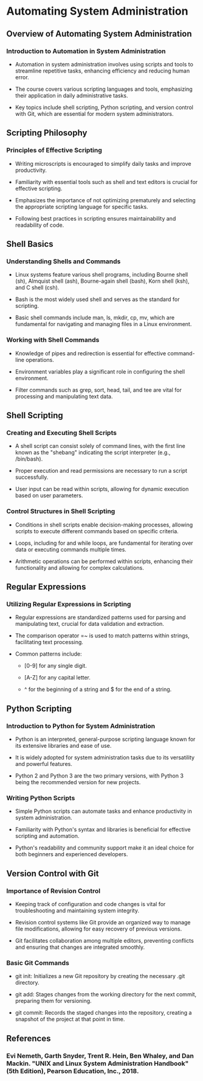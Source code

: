 # Automating System Administration

## Overview of Automating System Administration

### Introduction to Automation in System Administration

- Automation in system administration involves using scripts and tools to streamline repetitive tasks, enhancing efficiency and reducing human error.

- The course covers various scripting languages and tools, emphasizing their application in daily administrative tasks.

- Key topics include shell scripting, Python scripting, and version control with Git, which are essential for modern system administrators.

## Scripting Philosophy

### Principles of Effective Scripting

- Writing microscripts is encouraged to simplify daily tasks and improve productivity.

- Familiarity with essential tools such as shell and text editors is crucial for effective scripting.

- Emphasizes the importance of not optimizing prematurely and selecting the appropriate scripting language for specific tasks.

- Following best practices in scripting ensures maintainability and readability of code.

## Shell Basics

### Understanding Shells and Commands

- Linux systems feature various shell programs, including Bourne shell (sh), Almquist shell (ash), Bourne-again shell (bash), Korn shell (ksh), and C shell (csh).

- Bash is the most widely used shell and serves as the standard for scripting.

- Basic shell commands include man, ls, mkdir, cp, mv, which are fundamental for navigating and managing files in a Linux environment.

### Working with Shell Commands

- Knowledge of pipes and redirection is essential for effective command-line operations.

- Environment variables play a significant role in configuring the shell environment.

- Filter commands such as grep, sort, head, tail, and tee are vital for processing and manipulating text data.

## Shell Scripting

### Creating and Executing Shell Scripts

- A shell script can consist solely of command lines, with the first line known as the "shebang" indicating the script interpreter (e.g., /bin/bash).

- Proper execution and read permissions are necessary to run a script successfully.

- User input can be read within scripts, allowing for dynamic execution based on user parameters.

### Control Structures in Shell Scripting

- Conditions in shell scripts enable decision-making processes, allowing scripts to execute different commands based on specific criteria.

- Loops, including for and while loops, are fundamental for iterating over data or executing commands multiple times.

- Arithmetic operations can be performed within scripts, enhancing their functionality and allowing for complex calculations.

## Regular Expressions

### Utilizing Regular Expressions in Scripting

- Regular expressions are standardized patterns used for parsing and manipulating text, crucial for data validation and extraction.

- The comparison operator =~ is used to match patterns within strings, facilitating text processing.

- Common patterns include:

	- [0-9] for any single digit.

	- [A-Z] for any capital letter.

	- ^ for the beginning of a string and $ for the end of a string.

## Python Scripting

### Introduction to Python for System Administration

- Python is an interpreted, general-purpose scripting language known for its extensive libraries and ease of use.

- It is widely adopted for system administration tasks due to its versatility and powerful features.

- Python 2 and Python 3 are the two primary versions, with Python 3 being the recommended version for new projects.

### Writing Python Scripts

- Simple Python scripts can automate tasks and enhance productivity in system administration.

- Familiarity with Python's syntax and libraries is beneficial for effective scripting and automation.

- Python's readability and community support make it an ideal choice for both beginners and experienced developers.

## Version Control with Git

### Importance of Revision Control

- Keeping track of configuration and code changes is vital for troubleshooting and maintaining system integrity.

- Revision control systems like Git provide an organized way to manage file modifications, allowing for easy recovery of previous versions.

- Git facilitates collaboration among multiple editors, preventing conflicts and ensuring that changes are integrated smoothly.

### Basic Git Commands

- git init: Initializes a new Git repository by creating the necessary .git directory.

- git add: Stages changes from the working directory for the next commit, preparing them for versioning.

- git commit: Records the staged changes into the repository, creating a snapshot of the project at that point in time.

## References

### Evi Nemeth, Garth Snyder, Trent R. Hein, Ben Whaley, and Dan Mackin. "UNIX and Linux System Administration Handbook" (5th Edition), Pearson Education, Inc., 2018.

